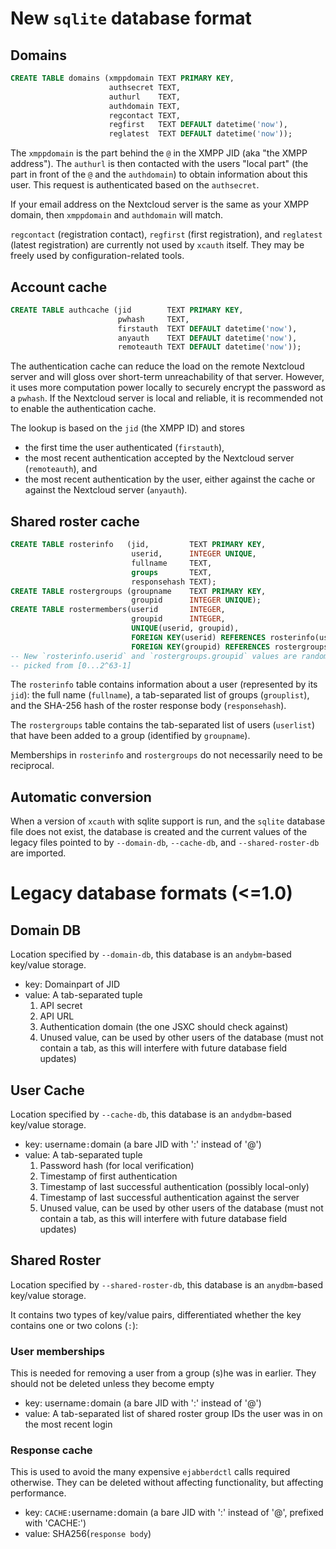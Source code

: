 # New `sqlite` database format

## Domains
```sql
CREATE TABLE domains (xmppdomain TEXT PRIMARY KEY,
                      authsecret TEXT,
                      authurl    TEXT,
                      authdomain TEXT,
                      regcontact TEXT,
                      regfirst   TEXT DEFAULT datetime('now'),
                      reglatest  TEXT DEFAULT datetime('now'));
```
The `xmppdomain` is the part behind the `@` in the XMPP JID
(aka "the XMPP address"). The `authurl` is then contacted with
the users "local part" (the part in front of the `@` and the `authdomain`)
to obtain information about this user. This request is authenticated based
on the `authsecret`.

If your email address on the Nextcloud server is the same as your XMPP domain,
then `xmppdomain` and `authdomain` will match.

`regcontact` (registration contact), `regfirst` (first registration), and
`reglatest` (latest registration) are currently not used by `xcauth` itself.
They may be freely used by configuration-related tools.

## Account cache

```sql
CREATE TABLE authcache (jid        TEXT PRIMARY KEY,
                        pwhash     TEXT,
                        firstauth  TEXT DEFAULT datetime('now'),
                        anyauth    TEXT DEFAULT datetime('now'),
                        remoteauth TEXT DEFAULT datetime('now'));
```

The authentication cache can reduce the load on the remote Nextcloud
server and will gloss over short-term unreachability of that server.
However, it uses more computation power locally to securely encrypt
the password as a `pwhash`. If the Nextcloud server is local and
reliable, it is recommended not to enable the authentication cache.

The lookup is based on the `jid` (the XMPP ID) and stores
- the first time the user authenticated (`firstauth`),
- the most recent authentication accepted by the Nextcloud server
  (`remoteauth`), and
- the most recent authentication by the user, either against the cache
  or against the Nextcloud server (`anyauth`).

## Shared roster cache

```sql
CREATE TABLE rosterinfo   (jid,         TEXT PRIMARY KEY,
                           userid,      INTEGER UNIQUE,
                           fullname     TEXT,
                           groups       TEXT,
                           responsehash TEXT);
CREATE TABLE rostergroups (groupname    TEXT PRIMARY KEY,
                           groupid      INTEGER UNIQUE);
CREATE TABLE rostermembers(userid       INTEGER,
                           groupid      INTEGER,
                           UNIQUE(userid, groupid),
                           FOREIGN KEY(userid) REFERENCES rosterinfo(userid),
                           FOREIGN KEY(groupid) REFERENCES rostergroups(groupid));
-- New `rosterinfo.userid` and `rostergroups.groupid` values are randomly
-- picked from [0...2^63-1]
```

The `rosterinfo` table contains information about a user
(represented by its `jid`): the full name (`fullname`),
a tab-separated list of groups (`grouplist`),
and the SHA-256 hash of the roster response body (`responsehash`).

The `rostergroups` table contains the tab-separated list of users
(`userlist`) that have been added to a group (identified by `groupname`).

Memberships in `rosterinfo` and `rostergroups` do not necessarily need
to be reciprocal.

## Automatic conversion
When a version of `xcauth` with sqlite support is run, and the `sqlite`
database file does not exist, the database is created and the current values
of the legacy files pointed to by `--domain-db`, `--cache-db`,
and `--shared-roster-db` are imported.


# Legacy database formats (<=1.0)

## Domain DB
Location specified by `--domain-db`, this database is an `andybm`-based key/value storage.

- key: Domainpart of JID
- value: A tab-separated tuple
  1. API secret
  2. API URL
  3. Authentication domain (the one JSXC should check against)
  4. Unused value, can be used by other users of the database (must not contain a tab, as this will interfere with future database field updates)

## User Cache
Location specified by `--cache-db`, this database is an `andydbm`-based key/value storage.

- key: username`:`domain (a bare JID with ':' instead of '@')
- value: A tab-separated tuple
  1. Password hash (for local verification)
  2. Timestamp of first authentication
  3. Timestamp of last successful authentication (possibly local-only)
  4. Timestamp of last successful authentication against the server
  5. Unused value, can be used by other users of the database (must not contain a tab, as this will interfere with future database field updates)

## Shared Roster
Location specified by `--shared-roster-db`, this database is an `anydbm`-based key/value storage.

It contains two types of key/value pairs, differentiated whether the key contains one or two colons (`:`):

### User memberships

This is needed for removing a user from a group (s)he was in earlier. They should not be
deleted unless they become empty

- key: username`:`domain (a bare JID with ':' instead of '@')
- value: A tab-separated list of shared roster group IDs the user was in on the most recent login

### Response cache

This is used to avoid the many expensive `ejabberdctl` calls required otherwise.
They can be deleted without affecting functionality, but affecting performance.

- key: `CACHE:`username`:`domain (a bare JID with ':' instead of '@', prefixed with 'CACHE:')
- value: SHA256(`response body`)
